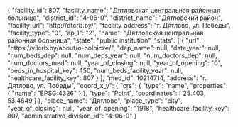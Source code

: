 {
    "facility_id": 807,
    "facility_name": "Дятловская центральная районная больница",
    "district_id": "4-06-0",
    "district_name": "Дятловский район",
    "facility_url": "http:\/\/dtcrb.by\/",
    "facility_address": "г. Дятлово, ул. Победы",
    "facility_type": "0",
    "ap_1": "2",
    "name": "Дятловская центральная районная больница",
    "state": "public institution",
    "stats": [
        {
            "url": "https:\/\/vilcrb.by\/about\/o-bolnicze\/",
            "dep_name": null,
            "date_year": null,
            "num_beds_dep": null,
            "num_deps_year": null,
            "num_doctors_dep": null,
            "num_doctors_med": null,
            "year_of_closing": null,
            "year_of_opening": "0",
            "beds_in_hospital_key": 450,
            "num_beds_facility_year": null,
            "healthcare_facility_key": 807
        }
    ],
    "med_id": 10214714,
    "address": "г. Дятлово, ул. Победы",
    "coord_x_y": {
        "crs": {
            "type": "name",
            "properties": {
                "name": "EPSG:4326"
            }
        },
        "type": "Point",
        "coordinates": [
            25.403,
            53.4649
        ]
    },
    "place_name": "Дятлово",
    "place_type": "city",
    "year_of_closing": null,
    "year_of_opening": "1918",
    "healthcare_facility_key": 807,
    "administrative_division_id": "4-06-0"
}